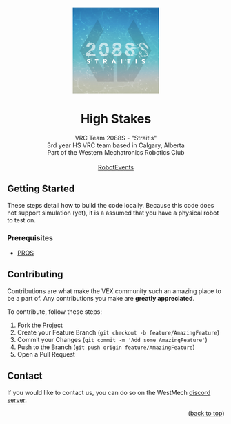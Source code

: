 <a name="readme-top"></a>

<!-- PROJECT LOGO -->
<br />
<div align="center">
  <a href="https://github.com/2088S">
    <img src="https://raw.githubusercontent.com/NoozAbooz/2088S-HighStakes-2025/V1/logo.png" alt="Logo" width="200">
  </a>

<h1 align="center">High Stakes</h1>

  <p align="center">
    VRC Team 2088S - "Straitis"
    <br/>
    3rd year HS VRC team based in Calgary, Alberta
    <br/>
    Part of the Western Mechatronics Robotics Club
    <br/>
    <br/>
    <a href="https://www.robotevents.com/teams/VRC/2088S">RobotEvents</a>
  </p>
</div>

<!-- GETTING STARTED -->
## Getting Started
These steps detail how to build the code locally. Because this code does not support simulation (yet), it is a assumed that you have a physical robot to test on.

### Prerequisites
* [PROS](https://pros.cs.purdue.edu/)

<!-- CONTRIBUTING -->
## Contributing
Contributions are what make the VEX community such an amazing place to be a part of. Any contributions you make are **greatly appreciated**.

To contribute, follow these steps:

1. Fork the Project
2. Create your Feature Branch (`git checkout -b feature/AmazingFeature`)
3. Commit your Changes (`git commit -m 'Add some AmazingFeature'`)
4. Push to the Branch (`git push origin feature/AmazingFeature`)
5. Open a Pull Request

<!-- CONTACT -->
## Contact
If you would like to contact us, you can do so on the WestMech [discord server](https://discord.gg/W4mJYp3).

<p align="right">(<a href="#readme-top">back to top</a>)</p>
